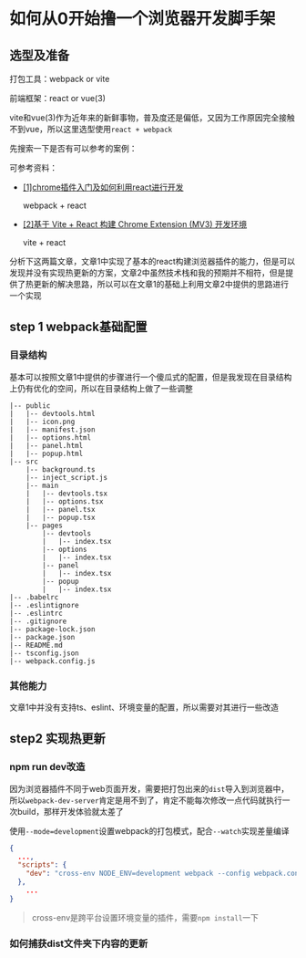 # 如何从0开始撸一个浏览器开发脚手架

## 选型及准备

打包工具：webpack or vite

前端框架：react or vue(3)

vite和vue(3)作为近年来的新鲜事物，普及度还是偏低，又因为工作原因完全接触不到vue，所以这里选型使用`react + webpack`

先搜索一下是否有可以参考的案例：

可参考资料：

- [[1]chrome插件入门及如何利用react进行开发](https://zhuanlan.zhihu.com/p/367251799)

  webpack + react

- [[2]基于 Vite + React 构建 Chrome Extension (MV3) 开发环境](https://zhuanlan.zhihu.com/p/365821726)

  vite + react

分析下这两篇文章，文章1中实现了基本的react构建浏览器插件的能力，但是可以发现并没有实现热更新的方案，文章2中虽然技术栈和我的预期并不相符，但是提供了热更新的解决思路，所以可以在文章1的基础上利用文章2中提供的思路进行一个实现

## step 1 webpack基础配置

### 目录结构

基本可以按照文章1中提供的步骤进行一个傻瓜式的配置，但是我发现在目录结构上仍有优化的空间，所以在目录结构上做了一些调整

```mar
|-- public
|   |-- devtools.html
|   |-- icon.png
|   |-- manifest.json
|   |-- options.html
|   |-- panel.html
|   |-- popup.html
|-- src
    |-- background.ts
    |-- inject_script.js
    |-- main
    |   |-- devtools.tsx
    |   |-- options.tsx
    |   |-- panel.tsx
    |   |-- popup.tsx
    |-- pages
        |-- devtools
        |   |-- index.tsx
        |-- options
        |   |-- index.tsx
        |-- panel
        |   |-- index.tsx
        |-- popup
        | 	|-- index.tsx
|-- .babelrc
|-- .eslintignore
|-- .eslintrc
|-- .gitignore
|-- package-lock.json
|-- package.json
|-- README.md
|-- tsconfig.json
|-- webpack.config.js
```

### 其他能力

文章1中并没有支持ts、eslint、环境变量的配置，所以需要对其进行一些改造

## step2 实现热更新

### npm run dev改造

因为浏览器插件不同于web页面开发，需要把打包出来的`dist`导入到浏览器中，所以`webpack-dev-server`肯定是用不到了，肯定不能每次修改一点代码就执行一次build，那样开发体验就太差了

使用`--mode=development`设置webpack的打包模式，配合`--watch`实现差量编译

```json
{
  ...,
  "scripts": {
    "dev": "cross-env NODE_ENV=development webpack --config webpack.config.js --mode=development --watch "
  },
	...
}
```

>cross-env是跨平台设置环境变量的插件，需要`npm install`一下

### 如何捕获dist文件夹下内容的更新








